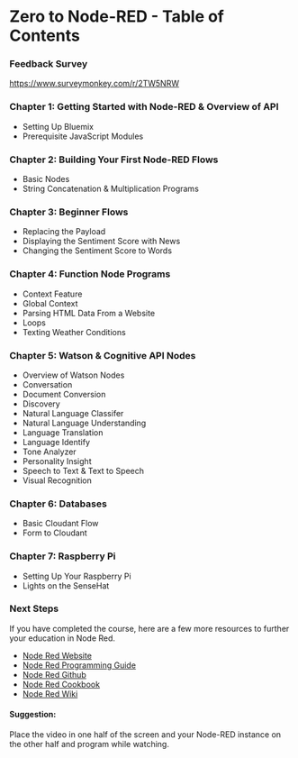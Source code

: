# Zero to Node-RED - Table of Contents

### Feedback Survey
https://www.surveymonkey.com/r/2TW5NRW

### Chapter 1: Getting Started with Node-RED & Overview of API
- Setting Up Bluemix
- Prerequisite JavaScript Modules

### Chapter 2: Building Your First Node-RED Flows
- Basic Nodes
- String Concatenation & Multiplication Programs

### Chapter 3: Beginner Flows
- Replacing the Payload
- Displaying the Sentiment Score with News
- Changing the Sentiment Score to Words

### Chapter 4: Function Node Programs 
- Context Feature
- Global Context
- Parsing HTML Data From a Website
- Loops
- Texting Weather Conditions

### Chapter 5: Watson & Cognitive API Nodes
- Overview of Watson Nodes
- Conversation
- Document Conversion
- Discovery
- Natural Language Classifer
- Natural Language Understanding
- Language Translation
- Language Identify 
- Tone Analyzer 
- Personality Insight
- Speech to Text & Text to Speech
- Visual Recognition

### Chapter 6: Databases 
- Basic Cloudant Flow
- Form to Cloudant

### Chapter 7: Raspberry Pi
- Setting Up Your Raspberry Pi
- Lights on the SenseHat

### Next Steps 

If you have completed the course, here are a few more resources to further your education in Node Red. 

* [Node Red Website](https://nodered.org)
* [Node Red Programming Guide](http://noderedguide.com/)
* [Node Red Github](https://github.com/node-red)
* [Node Red Cookbook](https://cookbook.nodered.org)
* [Node Red Wiki](https://en.wikipedia.org/wiki/Node-RED)

#### Suggestion: 
Place the video in one half of the screen and your Node-RED instance on the other half and program while watching. 
